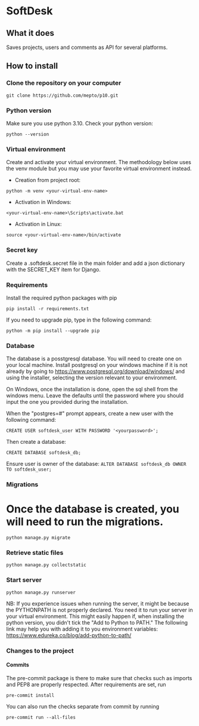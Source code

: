 # SoftDesk


## What it does

Saves projects, users and comments as API for several platforms.


## How to install

### Clone the repository on your computer

`git clone https://github.com/mepto/p10.git`

### Python version

Make sure you use python 3.10. Check your python version:

`python --version`

### Virtual environment

Create and activate your virtual environment. The methodology below uses the venv module but you may use your favorite
 virtual environment instead.

* Creation from project root:

`python -m venv <your-virtual-env-name>` 
 
* Activation in Windows:

`<your-virtual-env-name>\Scripts\activate.bat`

* Activation in Linux:

`source <your-virtual-env-name>/bin/activate`

### Secret key

Create a .softdesk.secret file in the main folder and add a json 
dictionary with the SECRET_KEY item for Django.

### Requirements

Install the required python packages with pip

`pip install -r requirements.txt`

If you need to upgrade pip, type in the following command:

`python -m pip install --upgrade pip`

### Database

The database is a posstgresql database. 
You will need to create one on your local machine. 
Install postgresql on your windows machine if it is not already by going to 
https://www.postgresql.org/download/windows/ and using the installer, selecting 
the version relevant to your environment.

On Windows, once the installation is done, open the sql shell from the 
windows menu. Leave the defaults until the password where you should input 
the one you provided during the installation.

When the "postgres=#" prompt appears, create a new user with the following 
command:

`CREATE USER softdesk_user WITH PASSWORD '<yourpassword>';`

Then create a database:

`CREATE DATABASE softdesk_db;`

Ensure user is owner of the database:
`ALTER DATABASE softdesk_db OWNER TO softdesk_user;`

### Migrations

# Once the database is created, you will need to run the migrations.

`python manage.py migrate`

### Retrieve static files

`python manage.py collectstatic`

### Start server

`python manage.py runserver`

NB: If you experience issues when running the server, it might be because the 
PYTHONPATH is not properly declared. You need it to run your server in your 
virtual environment. This might easily happen if, when installing the python 
version, you didn't tick the "Add to Python <version> to PATH."
The following link may help you with adding it to you environment variables:
https://www.edureka.co/blog/add-python-to-path/

### Changes to the project

#### Commits

The pre-commit package is there to make sure that checks such as imports and 
PEP8 are properly respected. After requirements are set, run

`pre-commit install`

You can also run the checks separate from commit by running

`pre-commit run --all-files`
